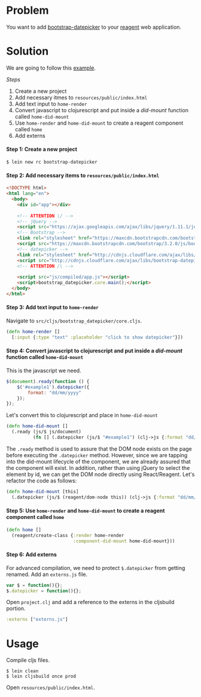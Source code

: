 # Problem

You want to add [bootstrap-datepicker](https://github.com/eternicode/bootstrap-datepicker) to your [reagent](https://github.com/reagent-project/reagent) web application.

# Solution

We are going to follow this [example](http://runnable.com/UmOlOZbXvZRqAABU/bootstrap-datepicker-example-text-input-with-specifying-date-format2).

*Steps*

1. Create a new project
2. Add necessary itmes to `resources/public/index.html`
3. Add text input to `home-render`
4. Convert javascript to clojurescript and put inside a *did-mount* function called `home-did-mount`
5. Use `home-render` and `home-did-mount` to create a reagent component called `home`
6. Add externs

#### Step 1: Create a new project

```
$ lein new rc bootstrap-datepicker
```

#### Step 2: Add necessary items to `resources/public/index.html`

```html
<!DOCTYPE html>
<html lang="en">
  <body>
    <div id="app"></div>
	
    <!-- ATTENTION \/ -->
    <!-- jQuery -->
    <script src="https://ajax.googleapis.com/ajax/libs/jquery/1.11.1/jquery.min.js"></script>
    <!-- Bootstrap -->
    <link rel="stylesheet" href="https://maxcdn.bootstrapcdn.com/bootstrap/3.2.0/css/bootstrap.min.css">
    <script src="https://maxcdn.bootstrapcdn.com/bootstrap/3.2.0/js/bootstrap.min.js"></script>
    <!-- datepicker -->
    <link rel="stylesheet" href="http://cdnjs.cloudflare.com/ajax/libs/bootstrap-datepicker/1.3.0/css/datepicker3.min.css">
    <script src="http://cdnjs.cloudflare.com/ajax/libs/bootstrap-datepicker/1.3.0/js/bootstrap-datepicker.min.js"></script>
    <!-- ATTENTION /\ -->
	
    <script src="js/compiled/app.js"></script>
    <script>bootstrap_datepicker.core.main();</script>
  </body>
</html>
```

#### Step 3: Add text input to `home-render`

Navigate to `src/cljs/bootstrap_datepicker/core.cljs`. 

```clojure
(defn home-render []
  [:input {:type "text" :placeholder "click to show datepicker"}])
```

#### Step 4: Convert javascript to clojurescript and put inside a *did-mount* function called `home-did-mount`

This is the javascript we need.

```javascript
$(document).ready(function () {
    $('#example1').datepicker({
        format: "dd/mm/yyyy"
    });
});
```

Let's convert this to clojurescript and place in `home-did-mount`

```clojure
(defn home-did-mount []
  (.ready (js/$ js/document) 
          (fn [] (.datepicker (js/$ "#example1") (clj->js {:format "dd/mm/yyyy"})))))
```

The `.ready` method is used to assure that the DOM node exists on the page before executing the `.datepicker` method. However, since we are tapping into the did-mount lifecycle of the component, we are already assured that the component will exist. In addition, rather than using jQuery to select the element by id, we can get the DOM node directly using React/Reagent.  Let's refactor the code as follows:

```clojure
(defn home-did-mount [this]
  (.datepicker (js/$ (reagent/dom-node this)) (clj->js {:format "dd/mm/yyyy"})))
```

#### Step 5: Use `home-render` and `home-did-mount` to create a reagent component called `home`

```clojure
(defn home []
  (reagent/create-class {:render home-render
                         :component-did-mount home-did-mount}))
```

#### Step 6: Add externs

For advanced compilation, we need to protect `$.datepicker` from getting renamed. Add an `externs.js` file.

```js
var $ = function(){};
$.datepicker = function(){};
```

Open `project.clj` and add a reference to the externs in the cljsbuild portion.

```clojure
:externs ["externs.js"]
```

# Usage

Compile cljs files.

```
$ lein clean
$ lein cljsbuild once prod
```

Open `resources/public/index.html`.
